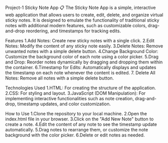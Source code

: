 Project-1
Sticky Note App 📋 The Sticky Note App is a simple, interactive web application that allows users to create, edit, delete, and organize virtual sticky notes. It is designed to emulate the functionality of traditional sticky notes with additional modern features, such as customizable colors, drag-and-drop reordering, and timestamps for tracking edits.

Features 1.Add Notes: Create new sticky notes with a single click. 2.Edit Notes: Modify the content of any sticky note easily. 3.Delete Notes: Remove unwanted notes with a simple delete button. 4.Change Background Color: Customize the background color of each note using a color picker. 5.Drag and Drop: Reorder notes dynamically by dragging and dropping them within the container. 6.Timestamp for Edits: Automatically displays and updates the timestamp on each note whenever the content is edited. 7. Delete All Notes: Remove all notes with a simple delete button.

Technologies Used 1.HTML: For creating the structure of the application. 2.CSS: For styling and layout. 3.JavaScript (DOM Manipulation): For implementing interactive functionalities such as note creation, drag-and-drop, timestamp updates, and color customization.

How to Use 1.Clone the repository to your local machine. 2.Open the index.html file in your browser. 3.Click on the "Add New Note" button to create a note. 4.Edit the content of any note to see the timestamp update automatically. 5.Drag notes to rearrange them, or customize the note background with the color picker. 6.Delete or edit notes as needed.